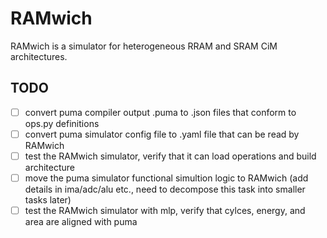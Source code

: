 # RAMwich

RAMwich is a simulator for heterogeneous RRAM and SRAM CiM architectures.

## TODO
- [ ] convert puma compiler output .puma to .json files that conform to ops.py definitions
- [ ] convert puma simulator config file to .yaml file that can be read by RAMwich
- [ ] test the RAMwich simulator, verify that it can load operations and build architecture
- [ ] move the puma simulator functional simultion logic to RAMwich (add details in ima/adc/alu etc., need to decompose this task into smaller tasks later)
- [ ] test the RAMwich simulator with mlp, verify that cylces, energy, and area are aligned with puma
